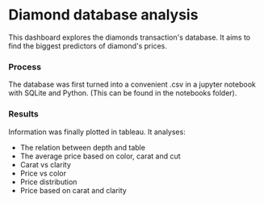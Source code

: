 # Diamond database analysis 

This dashboard explores the diamonds transaction's database. It aims to find the biggest predictors of diamond's prices. 
### Process

The database was first turned into a convenient .csv in a jupyter notebook with SQLite and Python. (This can be found in the notebooks folder). 

### Results

Information was finally plotted in tableau. It analyses: 

- The relation between depth and table   
- The average price based on color, carat and cut   
- Carat vs clarity   
- Price vs color   
- Price distribution   
- Price based on carat and clarity   


